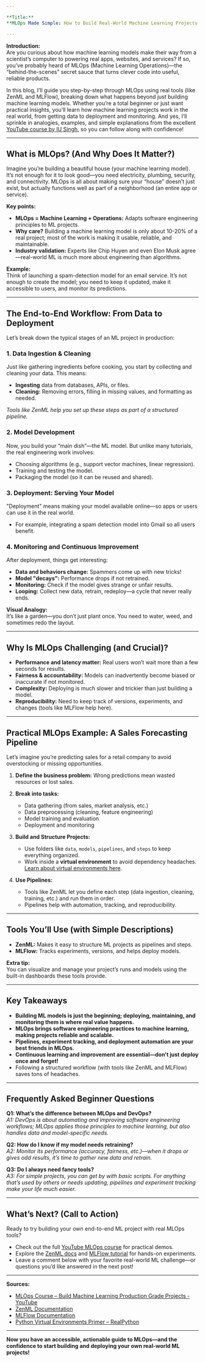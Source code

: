 ```yaml
---

**Title:**  
**MLOps Made Simple: How to Build Real-World Machine Learning Projects from Start to Finish**

---
```


**Introduction:**  
Are you curious about how machine learning models make their way from a scientist’s computer to powering real apps, websites, and services? If so, you’ve probably heard of MLOps (Machine Learning Operations)—the “behind-the-scenes” secret sauce that turns clever code into useful, reliable products.

In this blog, I’ll guide you step-by-step through MLOps using real tools (like ZenML and MLFlow), breaking down what happens beyond just building machine learning models. Whether you’re a total beginner or just want practical insights, you’ll learn how machine learning projects work in the real world, from getting data to deployment and monitoring. And yes, I’ll sprinkle in analogies, examples, and simple explanations from the excellent [YouTube course by IU Singh](https://www.youtube.com/watch?v=-dJPoLm_gtE), so you can follow along with confidence!

---

## What is MLOps? (And Why Does It Matter?)

Imagine you’re building a beautiful house (your machine learning model). It’s not enough for it to look good—you need electricity, plumbing, security, and connectivity. MLOps is all about making sure your “house” doesn’t just exist, but actually functions well as part of a neighborhood (an entire app or service).

**Key points:**
- **MLOps = Machine Learning + Operations:** Adapts software engineering principles to ML projects.
- **Why care?** Building a machine learning model is only about 10-20% of a real project; most of the work is making it usable, reliable, and maintainable.
- **Industry validation:** Experts like Chip Huyen and even Elon Musk agree—real-world ML is much more about engineering than algorithms.

**Example:**  
Think of launching a spam-detection model for an email service. It’s not enough to create the model; you need to keep it updated, make it accessible to users, and monitor its predictions.

---

## The End-to-End Workflow: From Data to Deployment

Let’s break down the typical stages of an ML project in production:

### 1. Data Ingestion & Cleaning

Just like gathering ingredients before cooking, you start by collecting and cleaning your data. This means:
- **Ingesting** data from databases, APIs, or files.
- **Cleaning:** Removing errors, filling in missing values, and formatting as needed.

*Tools like ZenML help you set up these steps as part of a structured pipeline.*

### 2. Model Development

Now, you build your “main dish”—the ML model. But unlike many tutorials, the real engineering work involves:
- Choosing algorithms (e.g., support vector machines, linear regression).
- Training and testing the model.
- Packaging the model (so it can be reused and shared).

### 3. Deployment: Serving Your Model

"Deployment" means making your model available online—so apps or users can use it in the real world.  
- For example, integrating a spam detection model into Gmail so all users benefit.

### 4. Monitoring and Continuous Improvement

After deployment, things get interesting:
- **Data and behaviors change:** Spammers come up with new tricks!
- **Model "decays":** Performance drops if not retrained.
- **Monitoring:** Check if the model gives strange or unfair results.
- **Looping:** Collect new data, retrain, redeploy—a cycle that never really ends.

**Visual Analogy:**  
It’s like a garden—you don’t just plant once. You need to water, weed, and sometimes redo the layout.

---

## Why Is MLOps Challenging (and Crucial)?

- **Performance and latency matter:** Real users won’t wait more than a few seconds for results.
- **Fairness & accountability:** Models can inadvertently become biased or inaccurate if not monitored.
- **Complexity:** Deploying is much slower and trickier than just building a model.
- **Reproducibility:** Need to keep track of versions, experiments, and changes (tools like MLFlow help here).

---

## Practical MLOps Example: A Sales Forecasting Pipeline

Let’s imagine you’re predicting sales for a retail company to avoid overstocking or missing opportunities.

1. **Define the business problem:** Wrong predictions mean wasted resources or lost sales.
2. **Break into tasks:**  
    - Data gathering (from sales, market analysis, etc.)
    - Data preprocessing (cleaning, feature engineering)
    - Model training and evaluation
    - Deployment and monitoring

3. **Build and Structure Projects:**
   - Use folders like `data`, `models`, `pipelines`, and `steps` to keep everything organized.
   - Work inside a **virtual environment** to avoid dependency headaches. [Learn about virtual environments here](https://realpython.com/python-virtual-environments-a-primer/).

4. **Use Pipelines:**  
   - Tools like ZenML let you define each step (data ingestion, cleaning, training, etc.) and run them in order.
   - Pipelines help with automation, tracking, and reproducibility.

---

## Tools You’ll Use (with Simple Descriptions)

- **ZenML:** Makes it easy to structure ML projects as pipelines and steps.
- **MLFlow:** Tracks experiments, versions, and helps deploy models.

**Extra tip:**  
You can visualize and manage your project’s runs and models using the built-in dashboards these tools provide.

---

## Key Takeaways

- **Building ML models is just the beginning; deploying, maintaining, and monitoring them is where real value happens.**
- **MLOps brings software engineering practices to machine learning, making projects reliable and scalable.**
- **Pipelines, experiment tracking, and deployment automation are your best friends in MLOps.**
- **Continuous learning and improvement are essential—don’t just deploy once and forget!**
- Following a structured workflow (with tools like ZenML and MLFlow) saves tons of headaches.

---

## Frequently Asked Beginner Questions

**Q1: What’s the difference between MLOps and DevOps?**  
*A1: DevOps is about automating and improving software engineering workflows; MLOps applies those principles to machine learning, but also handles data and model-specific needs.*

**Q2: How do I know if my model needs retraining?**  
*A2: Monitor its performance (accuracy, fairness, etc.)—when it drops or gives odd results, it’s time to gather new data and retrain.*

**Q3: Do I always need fancy tools?**  
*A3: For simple projects, you can get by with basic scripts. For anything that’s used by others or needs updating, pipelines and experiment tracking make your life much easier.*

---

## What’s Next? (Call to Action)

Ready to try building your own end-to-end ML project with real MLOps tools?
- Check out the full [YouTube MLOps course](https://www.youtube.com/watch?v=-dJPoLm_gtE) for practical demos.
- Explore the [ZenML docs](https://docs.zenml.io/) and [MLFlow tutorial](https://mlflow.org/docs/latest/index.html) for hands-on experiments.
- Leave a comment below with your favorite real-world ML challenge—or questions you’d like answered in the next post!

---

**Sources:**
- [MLOps Course – Build Machine Learning Production Grade Projects - YouTube](https://www.youtube.com/watch?v=-dJPoLm_gtE)
- [ZenML Documentation](https://docs.zenml.io/)
- [MLFlow Documentation](https://mlflow.org/docs/latest/index.html)
- [Python Virtual Environments Primer – RealPython](https://realpython.com/python-virtual-environments-a-primer/)

---

**Now you have an accessible, actionable guide to MLOps—and the confidence to start building and deploying your own real-world ML projects!**